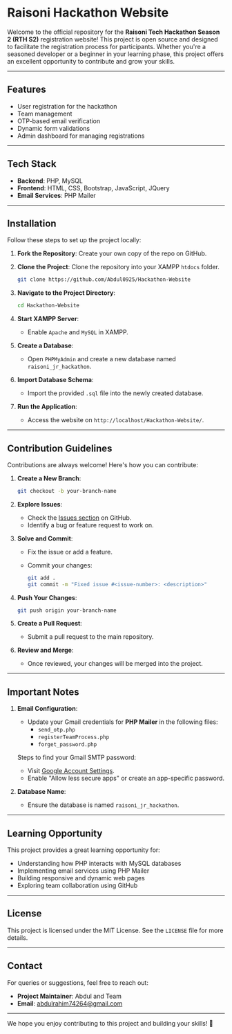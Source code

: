 # Raisoni Hackathon Website

Welcome to the official repository for the **Raisoni Tech Hackathon Season 2 (RTH S2)** registration website! This project is open source and designed to facilitate the registration process for participants. Whether you're a seasoned developer or a beginner in your learning phase, this project offers an excellent opportunity to contribute and grow your skills.

---

## Features

- User registration for the hackathon
- Team management
- OTP-based email verification
- Dynamic form validations
- Admin dashboard for managing registrations

---

## Tech Stack

- **Backend**: PHP, MySQL
- **Frontend**: HTML, CSS, Bootstrap, JavaScript, JQuery
- **Email Services**: PHP Mailer

---

## Installation

Follow these steps to set up the project locally:

1. **Fork the Repository**: Create your own copy of the repo on GitHub.
2. **Clone the Project**: Clone the repository into your XAMPP `htdocs` folder.

    ```bash
    git clone https://github.com/Abdul0925/Hackathon-Website
    ```

3. **Navigate to the Project Directory**:

    ```bash
    cd Hackathon-Website
    ```

4. **Start XAMPP Server**:
    - Enable `Apache` and `MySQL` in XAMPP.

5. **Create a Database**:
    - Open `PHPMyAdmin` and create a new database named `raisoni_jr_hackathon`.

6. **Import Database Schema**:
    - Import the provided `.sql` file into the newly created database.

7. **Run the Application**:
    - Access the website on `http://localhost/Hackathon-Website/`.

---

## Contribution Guidelines

Contributions are always welcome! Here's how you can contribute:

1. **Create a New Branch**:

    ```bash
    git checkout -b your-branch-name
    ```

2. **Explore Issues**:
    - Check the [Issues section](https://github.com/Abdul0925/Hackathon-Website/issues) on GitHub.
    - Identify a bug or feature request to work on.

3. **Solve and Commit**:
    - Fix the issue or add a feature.
    - Commit your changes:

      ```bash
      git add .
      git commit -m "Fixed issue #<issue-number>: <description>"
      ```

4. **Push Your Changes**:

    ```bash
    git push origin your-branch-name
    ```

5. **Create a Pull Request**:
    - Submit a pull request to the main repository.

6. **Review and Merge**:
    - Once reviewed, your changes will be merged into the project.

---

## Important Notes

1. **Email Configuration**:
    - Update your Gmail credentials for **PHP Mailer** in the following files:
      - `send_otp.php`
      - `registerTeamProcess.php`
      - `forget_password.php`

    Steps to find your Gmail SMTP password:
    - Visit [Google Account Settings](https://myaccount.google.com/security).
    - Enable "Allow less secure apps" or create an app-specific password.

2. **Database Name**:
    - Ensure the database is named `raisoni_jr_hackathon`.

---

## Learning Opportunity

This project provides a great learning opportunity for:

- Understanding how PHP interacts with MySQL databases
- Implementing email services using PHP Mailer
- Building responsive and dynamic web pages
- Exploring team collaboration using GitHub

---

## License

This project is licensed under the MIT License. See the `LICENSE` file for more details.

---

## Contact

For queries or suggestions, feel free to reach out:

- **Project Maintainer**: Abdul and Team
- **Email**: [abdulrahim74264@gmail.com](mailto:abdulrahim74264@gmail.com)

---

We hope you enjoy contributing to this project and building your skills! 🚀
